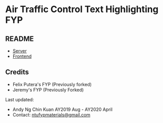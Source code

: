 # Air Traffic Control Text Highlighting FYP

## README
- [Server](server/README.md)
- [Frontend](frontend/README.md)

## Credits
- Felix Putera's FYP (Previously forked)
- Jeremy's FYP (Previously Forked)

Last updated:
- Andy Ng Chin Kuan AY2019 Aug - AY2020 April
- Contact: ntufypmaterials@gmail.com
